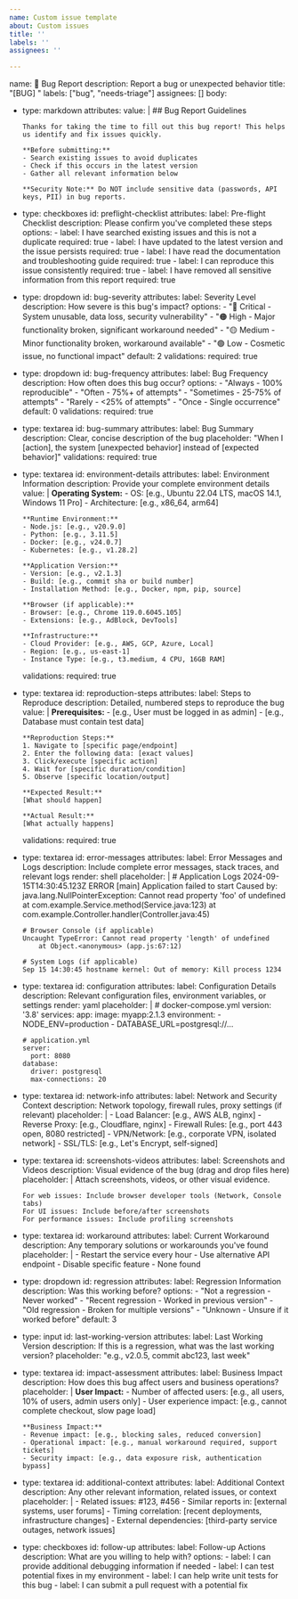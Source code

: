 ```yaml
---
name: Custom issue template
about: Custom issues
title: ''
labels: ''
assignees: ''

---
```


name: 🐛 Bug Report
description: Report a bug or unexpected behavior
title: "[BUG] "
labels: ["bug", "needs-triage"]
assignees: []
body:
  - type: markdown
    attributes:
      value: |
        ## Bug Report Guidelines
        
        Thanks for taking the time to fill out this bug report! This helps us identify and fix issues quickly.
        
        **Before submitting:**
        - Search existing issues to avoid duplicates
        - Check if this occurs in the latest version
        - Gather all relevant information below
        
        **Security Note:** Do NOT include sensitive data (passwords, API keys, PII) in bug reports.

  - type: checkboxes
    id: preflight-checklist
    attributes:
      label: Pre-flight Checklist
      description: Please confirm you've completed these steps
      options:
        - label: I have searched existing issues and this is not a duplicate
          required: true
        - label: I have updated to the latest version and the issue persists
          required: true
        - label: I have read the documentation and troubleshooting guide
          required: true
        - label: I can reproduce this issue consistently
          required: true
        - label: I have removed all sensitive information from this report
          required: true

  - type: dropdown
    id: bug-severity
    attributes:
      label: Severity Level
      description: How severe is this bug's impact?
      options:
        - "🔴 Critical - System unusable, data loss, security vulnerability"
        - "🟠 High - Major functionality broken, significant workaround needed"
        - "🟡 Medium - Minor functionality broken, workaround available"
        - "🟢 Low - Cosmetic issue, no functional impact"
      default: 2
    validations:
      required: true

  - type: dropdown
    id: bug-frequency
    attributes:
      label: Bug Frequency
      description: How often does this bug occur?
      options:
        - "Always - 100% reproducible"
        - "Often - 75%+ of attempts"
        - "Sometimes - 25-75% of attempts"
        - "Rarely - <25% of attempts"
        - "Once - Single occurrence"
      default: 0
    validations:
      required: true

  - type: textarea
    id: bug-summary
    attributes:
      label: Bug Summary
      description: Clear, concise description of the bug
      placeholder: "When I [action], the system [unexpected behavior] instead of [expected behavior]"
    validations:
      required: true

  - type: textarea
    id: environment-details
    attributes:
      label: Environment Information
      description: Provide your complete environment details
      value: |
        **Operating System:**
        - OS: [e.g., Ubuntu 22.04 LTS, macOS 14.1, Windows 11 Pro]
        - Architecture: [e.g., x86_64, arm64]
        
        **Runtime Environment:**
        - Node.js: [e.g., v20.9.0]
        - Python: [e.g., 3.11.5]
        - Docker: [e.g., v24.0.7]
        - Kubernetes: [e.g., v1.28.2]
        
        **Application Version:**
        - Version: [e.g., v2.1.3]
        - Build: [e.g., commit sha or build number]
        - Installation Method: [e.g., Docker, npm, pip, source]
        
        **Browser (if applicable):**
        - Browser: [e.g., Chrome 119.0.6045.105]
        - Extensions: [e.g., AdBlock, DevTools]
        
        **Infrastructure:**
        - Cloud Provider: [e.g., AWS, GCP, Azure, Local]
        - Region: [e.g., us-east-1]
        - Instance Type: [e.g., t3.medium, 4 CPU, 16GB RAM]
    validations:
      required: true

  - type: textarea
    id: reproduction-steps
    attributes:
      label: Steps to Reproduce
      description: Detailed, numbered steps to reproduce the bug
      value: |
        **Prerequisites:**
        - [e.g., User must be logged in as admin]
        - [e.g., Database must contain test data]
        
        **Reproduction Steps:**
        1. Navigate to [specific page/endpoint]
        2. Enter the following data: [exact values]
        3. Click/execute [specific action]
        4. Wait for [specific duration/condition]
        5. Observe [specific location/output]
        
        **Expected Result:**
        [What should happen]
        
        **Actual Result:**
        [What actually happens]
    validations:
      required: true

  - type: textarea
    id: error-messages
    attributes:
      label: Error Messages and Logs
      description: Include complete error messages, stack traces, and relevant logs
      render: shell
      placeholder: |
        # Application Logs
        2024-09-15T14:30:45.123Z ERROR [main] Application failed to start
        Caused by: java.lang.NullPointerException: Cannot read property 'foo' of undefined
            at com.example.Service.method(Service.java:123)
            at com.example.Controller.handler(Controller.java:45)
        
        # Browser Console (if applicable)
        Uncaught TypeError: Cannot read property 'length' of undefined
            at Object.<anonymous> (app.js:67:12)
        
        # System Logs (if applicable)
        Sep 15 14:30:45 hostname kernel: Out of memory: Kill process 1234

  - type: textarea
    id: configuration
    attributes:
      label: Configuration Details
      description: Relevant configuration files, environment variables, or settings
      render: yaml
      placeholder: |
        # docker-compose.yml
        version: '3.8'
        services:
          app:
            image: myapp:2.1.3
            environment:
              - NODE_ENV=production
              - DATABASE_URL=postgresql://...
        
        # application.yml
        server:
          port: 8080
        database:
          driver: postgresql
          max-connections: 20

  - type: textarea
    id: network-info
    attributes:
      label: Network and Security Context
      description: Network topology, firewall rules, proxy settings (if relevant)
      placeholder: |
        - Load Balancer: [e.g., AWS ALB, nginx]
        - Reverse Proxy: [e.g., Cloudflare, nginx]
        - Firewall Rules: [e.g., port 443 open, 8080 restricted]
        - VPN/Network: [e.g., corporate VPN, isolated network]
        - SSL/TLS: [e.g., Let's Encrypt, self-signed]

  - type: textarea
    id: screenshots-videos
    attributes:
      label: Screenshots and Videos
      description: Visual evidence of the bug (drag and drop files here)
      placeholder: |
        Attach screenshots, videos, or other visual evidence.
        
        For web issues: Include browser developer tools (Network, Console tabs)
        For UI issues: Include before/after screenshots
        For performance issues: Include profiling screenshots

  - type: textarea
    id: workaround
    attributes:
      label: Current Workaround
      description: Any temporary solutions or workarounds you've found
      placeholder: |
        - Restart the service every hour
        - Use alternative API endpoint
        - Disable specific feature
        - None found

  - type: dropdown
    id: regression
    attributes:
      label: Regression Information
      description: Was this working before?
      options:
        - "Not a regression - Never worked"
        - "Recent regression - Worked in previous version"
        - "Old regression - Broken for multiple versions"
        - "Unknown - Unsure if it worked before"
      default: 3

  - type: input
    id: last-working-version
    attributes:
      label: Last Working Version
      description: If this is a regression, what was the last working version?
      placeholder: "e.g., v2.0.5, commit abc123, last week"

  - type: textarea
    id: impact-assessment
    attributes:
      label: Business Impact
      description: How does this bug affect users and business operations?
      placeholder: |
        **User Impact:**
        - Number of affected users: [e.g., all users, 10% of users, admin users only]
        - User experience impact: [e.g., cannot complete checkout, slow page load]
        
        **Business Impact:**
        - Revenue impact: [e.g., blocking sales, reduced conversion]
        - Operational impact: [e.g., manual workaround required, support tickets]
        - Security impact: [e.g., data exposure risk, authentication bypass]

  - type: textarea
    id: additional-context
    attributes:
      label: Additional Context
      description: Any other relevant information, related issues, or context
      placeholder: |
        - Related issues: #123, #456
        - Similar reports in: [external systems, user forums]
        - Timing correlation: [recent deployments, infrastructure changes]
        - External dependencies: [third-party service outages, network issues]

  - type: checkboxes
    id: follow-up
    attributes:
      label: Follow-up Actions
      description: What are you willing to help with?
      options:
        - label: I can provide additional debugging information if needed
        - label: I can test potential fixes in my environment
        - label: I can help write unit tests for this bug
        - label: I can submit a pull request with a potential fix
